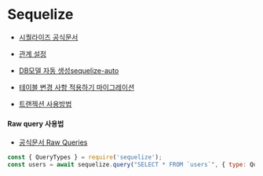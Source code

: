 # Sequelize

* [시퀄라이즈 공식문서](https://sequelize.org/master/)

* [관계 설정](https://velog.io/@josworks27/Sequelize-Association)
* [DB모델 자동 생성sequelize-auto](https://github.com/sequelize/sequelize-auto)
* [테이블 변경 사항 적용하기 마이그레이션](https://jeonghwan-kim.github.io/sequelize-migration/)
* [트랜젝션 사용방법](https://sequelize.org/master/manual/transactions.html)

#### Raw query 사용법
* [공식문서 Raw Queries](https://sequelize.org/master/manual/raw-queries.html)
```javascript
const { QueryTypes } = require('sequelize');
const users = await sequelize.query("SELECT * FROM `users`", { type: QueryTypes.SELECT });
```
